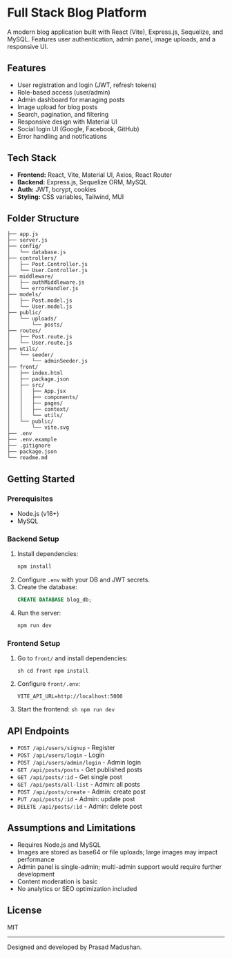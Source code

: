 # Full Stack Blog Platform

A modern blog application built with React (Vite), Express.js, Sequelize, and MySQL. Features user authentication, admin panel, image uploads, and a responsive UI.

## Features

- User registration and login (JWT, refresh tokens)
- Role-based access (user/admin)
- Admin dashboard for managing posts
- Image upload for blog posts
- Search, pagination, and filtering
- Responsive design with Material UI
- Social login UI (Google, Facebook, GitHub)
- Error handling and notifications

## Tech Stack

- **Frontend:** React, Vite, Material UI, Axios, React Router
- **Backend:** Express.js, Sequelize ORM, MySQL
- **Auth:** JWT, bcrypt, cookies
- **Styling:** CSS variables, Tailwind, MUI

## Folder Structure

```
├── app.js
├── server.js
├── config/
│   └── database.js
├── controllers/
│   ├── Post.Controller.js
│   └── User.Controller.js
├── middleware/
│   ├── authMiddleware.js
│   └── errorHandler.js
├── models/
│   ├── Post.model.js
│   └── User.model.js
├── public/
│   └── uploads/
│       └── posts/
├── routes/
│   ├── Post.route.js
│   └── User.route.js
├── utils/
│   └── seeder/
│       └── adminSeeder.js
├── front/
│   ├── index.html
│   ├── package.json
│   ├── src/
│   │   ├── App.jsx
│   │   ├── components/
│   │   ├── pages/
│   │   ├── context/
│   │   └── utils/
│   └── public/
│       └── vite.svg
├── .env
├── .env.example
├── .gitignore
├── package.json
└── readme.md
```

## Getting Started

### Prerequisites

- Node.js (v16+)
- MySQL

### Backend Setup

1. Install dependencies:
	```sh
	npm install
	```
2. Configure `.env` with your DB and JWT secrets.
3. Create the database:
	```sql
	CREATE DATABASE blog_db;
	```
4. Run the server:
	```sh
	npm run dev
	```

### Frontend Setup

1. Go to `front/` and install dependencies:

	```sh cd front npm install ```

2. Configure `front/.env`:

	```VITE_API_URL=http://localhost:5000	```

3. Start the frontend:
	```sh npm run dev ```

## API Endpoints

- `POST /api/users/signup` - Register
- `POST /api/users/login` - Login
- `POST /api/users/admin/login` - Admin login
- `GET /api/posts/posts` - Get published posts
- `GET /api/posts/:id` - Get single post
- `GET /api/posts/all-list` - Admin: all posts
- `POST /api/posts/create` - Admin: create post
- `PUT /api/posts/:id` - Admin: update post
- `DELETE /api/posts/:id` - Admin: delete post

## Assumptions and Limitations

- Requires Node.js and MySQL
- Images are stored as base64 or file uploads; large images may impact performance
- Admin panel is single-admin; multi-admin support would require further development
- Content moderation is basic
- No analytics or SEO optimization included

## License

MIT

---

Designed and developed by Prasad Madushan.
